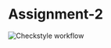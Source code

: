 # Assignment-2
![Checkstyle workflow](https://github.com/dadiottto/Assignment-2/actions/workflows/checkstyle.yml/badge.svg)
